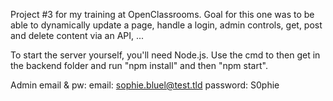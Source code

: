 Project #3 for my training at OpenClassrooms.
Goal for this one was to be able to dynamically update a page, handle a login, admin controls, get, post and delete content via an API, ...

To start the server yourself, you'll need Node.js. Use the cmd to then get in the backend folder and run "npm install" and then "npm start".

Admin email & pw:
email: sophie.bluel@test.tld
password: S0phie 

